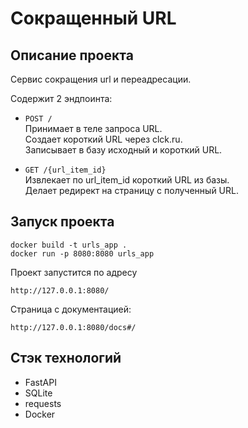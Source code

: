 # Сокращенный URL

## Описание проекта

Сервис сокращения url и переадресации.

Содержит 2 эндпоинта:

- `POST /`  
  Принимает в теле запроса URL.  
  Создает короткий URL через clck.ru.  
  Записывает в базу исходный и короткий URL.


- `GET /{url_item_id}`  
  Извлекает по url_item_id короткий URL из базы.  
  Делает редирект на страницу c полученный URL.

## Запуск проекта

```
docker build -t urls_app .
docker run -p 8080:8080 urls_app
```

Проект запустится по адресу

```
http://127.0.0.1:8080/
```

Страница с документацией:

```
http://127.0.0.1:8080/docs#/
```

## Стэк технологий

- FastAPI
- SQLite
- requests
- Docker
